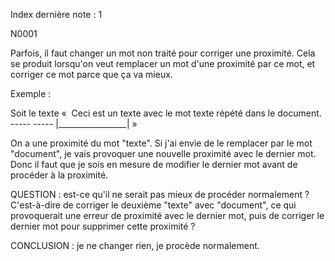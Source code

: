 Index dernière note : 1


N0001

Parfois, il faut changer un mot non traité pour corriger une proximité. Cela se produit lorsqu'on veut remplacer un mot d'une proximité par ce mot, et corriger ce mot parce que ça va mieux.

Exemple :

Soit le texte « 
  Ceci est un texte avec le mot texte répété dans le document.
              -----             -----
                |_________________|
  »

On a une proximité du mot "texte". Si j'ai envie de le remplacer par le mot "document", je vais provoquer une nouvelle proximité avec le dernier mot. Donc il faut que je sois en mesure de modifier le dernier mot avant de procéder à la proximité.

QUESTION : est-ce qu'il ne serait pas mieux de procéder normalement ? C'est-à-dire de corriger le deuxième "texte" avec "document", ce qui provoquerait une erreur de proximité avec le dernier mot, puis de corriger le dernier mot pour supprimer cette proximité ?

CONCLUSION : je ne changer rien, je procède normalement.
